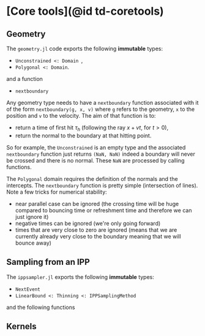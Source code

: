 # [Core tools](@id td-coretools)

## Geometry

The `geometry.jl` code exports the following **immutable** types:

* `Unconstrained <: Domain `,
* `Polygonal <: Domain`.

and a function

* `nextboundary`

Any geometry type needs to have a `nextboundary` function associated with it of the form `nextboundary(g, x, v)` where `g` refers to the geometry, `x` to the position and `v` to the velocity. The aim of that function is to:

* return a time of first hit $\tau_h$ (following the ray $x+vt$, for $t>0$),
* return the normal to the boundary at that hitting point.

So for example, the `Unconstrained` is an empty type and the associated `nextboundary` function just returns `(NaN, NaN)` indeed a boundary will never be crossed and there is no normal. These `NaN` are processed by calling functions.

The `Polygonal` domain requires the definition of the normals and the intercepts. The `nextboundary` function is pretty simple (intersection of lines). Note a few tricks for numerical stability:

* near parallel case can be ignored (the crossing time will be huge compared to bouncing time or refreshment time and therefore we can just ignore it)
* negative times can be ignored (we're only going forward)
* times that are very close to zero are ignored (means that we are currently already very close to the boundary meaning that we will bounce away)

## Sampling from an IPP

The `ippsampler.jl` exports the following **immutable** types:

* `NextEvent`
* `LinearBound <: Thinning <: IPPSamplingMethod`

and the following functions 

## Kernels

